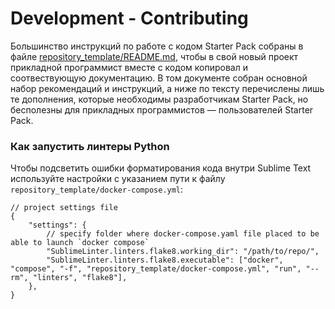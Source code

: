 # Development - Contributing

Большинство инструкций по работе с кодом Starter Pack собраны в файле [repository_template/README.md](repository_template/README.md), чтобы в свой новый проект прикладной программист вместе с кодом копировал и соотвествующую документацию. В том документе собран основной набор рекомендаций и инструкций, а ниже по тексту перечислены лишь те дополнения, которые необходимы разработчикам Starter Pack, но бесполезны для прикладных программистов — пользователей Starter Pack.

<a name="run-python-linters"></a>
### Как запустить линтеры Python

Чтобы подсветить ошибки форматирования кода внутри Sublime Text используйте настройки с указанием пути к файлу `repository_template/docker-compose.yml`:

```jsonc
// project settings file
{
    "settings": {
        // specify folder where docker-compose.yaml file placed to be able to launch `docker compose`
        "SublimeLinter.linters.flake8.working_dir": "/path/to/repo/",
        "SublimeLinter.linters.flake8.executable": ["docker", "compose", "-f", "repository_template/docker-compose.yml", "run", "--rm", "linters", "flake8"],
    },
}
```

